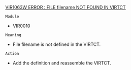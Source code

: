 [VIR1063W ERROR : FILE filename NOT FOUND IN VIRTCT](https://virtel.readthedocs.io/en/latest/manuals/virtel/Virtel459MG/messages.html?highlight=VIR1063W#VIR1063W)

`Module`
- 	VIR0010

`Meaning`
- File filename is not defined in the VIRTCT.

`Action`
- Add the definition and reassemble the VIRTCT.
